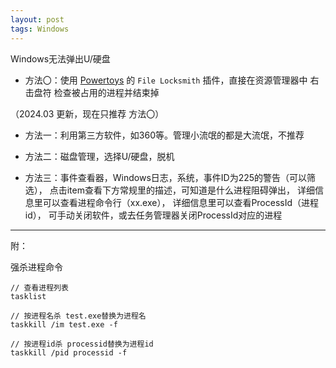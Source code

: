 ```yaml
---
layout: post
tags: Windows
---
```


Windows无法弹出U/硬盘

- 方法〇：使用 [Powertoys](https://github.com/microsoft/PowerToys) 的 `File Locksmith` 插件，直接在资源管理器中 右击盘符 检查被占用的进程并结束掉

（2024.03 更新，现在只推荐 方法〇）

- 方法一：利用第三方软件，如360等。管理小流氓的都是大流氓，不推荐

- 方法二：磁盘管理，选择U/硬盘，脱机

- 方法三：事件查看器，Windows日志，系统，事件ID为225的警告（可以筛选），
点击item查看下方常规里的描述，可知道是什么进程阻碍弹出，
详细信息里可以查看进程命令行（xx.exe），
详细信息里可以查看ProcessId（进程id），
可手动关闭软件，或去任务管理器关闭ProcessId对应的进程

---

附：

强杀进程命令

```
// 查看进程列表
tasklist

// 按进程名杀 test.exe替换为进程名
taskkill /im test.exe -f

// 按进程id杀 processid替换为进程id
taskkill /pid processid -f
```

